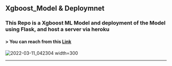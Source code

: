 ## Xgboost_Model & Deploymnet
### This Repo is a Xgboost ML Model and deployment of the Model using Flask, and host a server via heroku

#### > You can reach from this [Link](https://xgboost-flask-deploy.herokuapp.com/)

![2022-03-11_042304 width=300](https://user-images.githubusercontent.com/81787449/157789996-13a58160-d591-442f-9a04-4eb6ba4a194e.png) <hr>


